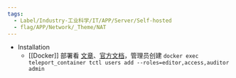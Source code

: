 ```yaml
---
tags:
  - Label/Industry-工业科学/IT/APP/Server/Self-hosted
  - flag/APP/Network/_Theme/NAT
---
```


- Installation
    - [[Docker]] 部署看 [文章](https://laosu.tech/2024/08/12/%E5%BC%80%E6%BA%90%E7%9A%84%E8%AE%BF%E9%97%AE%E7%AE%A1%E7%90%86%E7%B3%BB%E7%BB%9FTeleport/)、[官方文档](https://goteleport.com/docs/installation/)，管理员创建 `docker exec teleport_container tctl users add --roles=editor,access,auditor admin`
